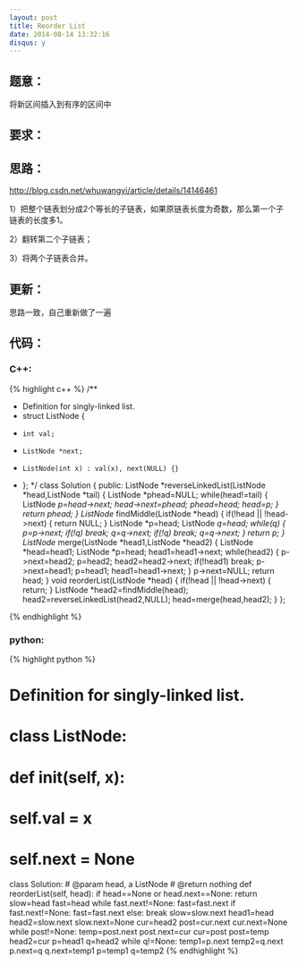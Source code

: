 ```yaml
---
layout: post
title: Reorder List
date: 2014-08-14 13:32:16
disqus: y
---
```


## 题意：
将新区间插入到有序的区间中

## 要求：


## 思路：
http://blog.csdn.net/whuwangyi/article/details/14146461

1）把整个链表划分成2个等长的子链表，如果原链表长度为奇数，那么第一个子链表的长度多1。

2）翻转第二个子链表；

3）将两个子链表合并。

## 更新：
思路一致，自己重新做了一遍

## 代码：

### C++:

{% highlight c++ %}
/**
 * Definition for singly-linked list.
 * struct ListNode {
 *     int val;
 *     ListNode *next;
 *     ListNode(int x) : val(x), next(NULL) {}
 * };
 */
class Solution {
public:
    ListNode *reverseLinkedList(ListNode *head,ListNode *tail)
    {
        ListNode *phead=NULL;
        while(head!=tail)
        {
            ListNode *p=head->next;
            head->next=phead;
            phead=head;
            head=p;
        }
        return phead;
    }
    ListNode* findMiddle(ListNode *head)
    {
        if(!head || !head->next)
        {
            return NULL;
        }
        ListNode *p=head;
        ListNode *q=head;
        while(q)
        {
            p=p->next;
            if(!q)
                break;
            q=q->next;
            if(!q)
                break;
            q=q->next;
        }
        return p;
    }
    ListNode* merge(ListNode *head1,ListNode *head2)
    {
        ListNode *head=head1;
        ListNode *p=head;
        head1=head1->next;
        while(head2)
        {
            p->next=head2;
            p=head2;
            head2=head2->next;
            if(!head1)
                break;
            p->next=head1;
            p=head1;
            head1=head1->next;
        }
        p->next=NULL;
        return head;
    }
    void reorderList(ListNode *head)
    {
        if(!head || !head->next)
        {
            return;
        }
        ListNode *head2=findMiddle(head);
        head2=reverseLinkedList(head2,NULL);
        head=merge(head,head2);
    }
};

 {% endhighlight %}
### python:

{% highlight python %}

# Definition for singly-linked list.
# class ListNode:
#     def __init__(self, x):
#         self.val = x
#         self.next = None

class Solution:
    # @param head, a ListNode
    # @return nothing
    def reorderList(self, head):
        if head==None or head.next==None:
            return
        slow=head
        fast=head
        while fast.next!=None:
            fast=fast.next
            if fast.next!=None:
                fast=fast.next
            else:
                break
            slow=slow.next
        head1=head
        head2=slow.next
        slow.next=None
        cur=head2
        post=cur.next
        cur.next=None
        while post!=None:
            temp=post.next
            post.next=cur
            cur=post
            post=temp
        head2=cur
        p=head1
        q=head2
        while q!=None:
            temp1=p.next
            temp2=q.next
            p.next=q
            q.next=temp1
            p=temp1
            q=temp2
 {% endhighlight %}
